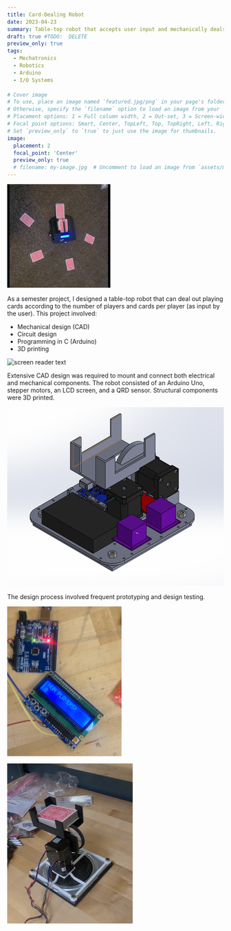 ```yaml
---
title: Card-Dealing Robot
date: 2023-04-23
summary: Table-top robot that accepts user input and mechanically deals playing cards accordingly
draft: true #TODO:  DELETE
preview_only: true
tags:
  - Mechatronics
  - Robotics
  - Arduino
  - I/O Systems

# Cover image
# To use, place an image named `featured.jpg/png` in your page's folder.
# Otherwise, specify the `filename` option to load an image from your `assets/media/` folder.
# Placement options: 1 = Full column width, 2 = Out-set, 3 = Screen-width
# Focal point options: Smart, Center, TopLeft, Top, TopRight, Left, Right, BottomLeft, Bottom, BottomRight
# Set `preview_only` to `true` to just use the image for thumbnails.
image:
  placement: 2
  focal_point: 'Center'
  preview_only: true
  # filename: my-image.jpg  # Uncomment to load an image from `assets/media/` instead.
---
```

![screen reader text](featured.gif)

As a semester project, I designed a table-top robot that can deal out playing cards according to the number of players and cards per player (as input by the user). This project involved:
- Mechanical design (CAD)
- Circuit design
- Programming in C (Arduino)
- 3D printing

![screen reader text](featured.png)

Extensive CAD design was required to mount and connect both electrical and mechanical components. The robot consisted of an Arduino Uno, stepper motors, an LCD screen, and a QRD sensor. Structural components were 3D printed.

![screen reader text](CADpic.png)

The design process involved frequent prototyping and design testing.

![screen reader text](LCD.png)

![screen reader text](prototype.png "")





<!--more-->

